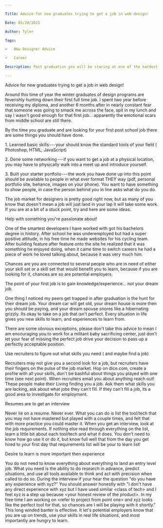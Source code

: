 ```yaml
---

Title: Advice for new graduates trying to get a job in web design!

Date: 05/20/2015

Author: Tyler

Tags:

-   New Designer Advice

-   Career

Description: Post graduation you will be staring at one of the hardest challenges of your life, here are a couple quick tips to land that first job.

---
```


Advice for new graduates trying to get a job in web design!

Around this time of year the winter graduates of design programs are feverishly hunting down their first full time job. I spent two year before receiving my diploma, and another 6 months after in nearly constant fear that someone was going to smack me across the face, spit in my lunch and say I wasn't good enough for that first job... apparently the emotional scars from middle school are still there.

By the time you graduate and are looking for your first post school job there are some things you should have done.

1\. Learned basic skills --- your should know the standard tools of your field ( Photoshop, HTML, JavaScript)

2\. Done some networking --- if you want to get a job at a physical location, you may have to physically walk into a meet up and introduce yourself.

3\. Built your starter portfolio --- the work you have done up into this point should be available to people in what ever format THEY way (pdf, personal portfolio site, behance, images on your phone). You want to have something to show people, in case the person behind you in line asks what do you do.

The job market for designers is pretty good right now, but as many of you know that doesn't mean a job will just land in your lap it will take some work. If you are at a bit of a stuck point, try and here are some ideas.

Help with something you're passionate about!

One of the smartest developers I have worked with got his bachelors degree in history. After school he was underemployed but had a super positive attitude, in his free time he made websites for his cycling team. After building feature after feature onto the site he realized that it was something he enjoyed doing, when it came time to switch careers he had a piece of work he loved talking about, because it was very much him.

Chances are you are connected to several people who are in need of either your skill set or a skill set that would benefit you to learn, because if you are looking for it, chances are so are potential employers.

The point of your first job is to gain knowledge/experience... not your dream job.

One thing I noticed my peers get trapped in after graduation is the hunt for their dream job. Your dream car will get old, your dream house is more then you should be paying, and your dream spouse snores like a hibernating grizzly. Its okay to take on a job that isn't perfect. Every situation in life gives you new skills to learn, and experiences to learn from.

There are some obvious exceptions, please don't take this advice to mean I am encouraging you to work for a militant baby sacrificing center, just don't let your fear of missing the perfect job drive your decision to pass up a perfectly acceptable position.

Use recruiters to figure out what skills you need ( and maybe find a job)

Recruiters may not give you a second look for a job, but recruiters have their fingers on the pulse of the job market. Hop on dice.com, create a profile with all your skills, don't be bashful about things you played with one time (see next point). When recruiters email you about anything reach out! These people make their Living finding you a job. Ask them what skills you are lacking, ask about what jobs they can't fill. If they can't fill a job, its a good area to investigate for employment.

Resumes are to get an interview

Never lie on a resume. Never ever. What you can do is list the tool/tech that you may not have mastered but played with a couple times, and felt that with more practice you could master it. When you get an interview, look at the job requirements. If nothing else read through everything on the list, learn a little bit about each tool/tech and what it does. You don't need to know how go use it or do it, but know full well that from the day you get hired to your first day that requirements list will be your to learn list!

Desire to learn is more important then experience

You do not need to know everything about everything to land an entry level job. What you need is the ability to do research in advance, predict situations, and use all tools available to think and act with precision when called to do so. During the interview if your hear the question "do you have any experience with xyz?" You should answer honestly with "I don't have any direct experience with xyz but I have used similar \<class of tech\> and I feel xyz is a step up because \<your honest review of the product\>. In my free time I am working on \<refer to project from point one\> and xyz looks like the perfect tool for that, so chances are I will be playing with it shortly." This long winded banter is effective. It let's potential employers know that you are up on trends, use your skills in real life situations, and most importantly are hungry to learn.